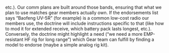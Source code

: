 etc.). Our comm plans are built around those bands, ensuring that what we plan to use matches gear members actually own. If the endorsements list says “Baofeng UV-5R” (for example) is a common low-cost radio our members use, the doctrine will include instructions specific to that (like how to mod it for extended receive, which battery pack lasts longest, etc.). Conversely, the doctrine might highlight a need (“we need a more EMP-resistant HF rig for long range”) which Gear team can fulfill by finding a model to endorse (maybe a simple analog rig kit).